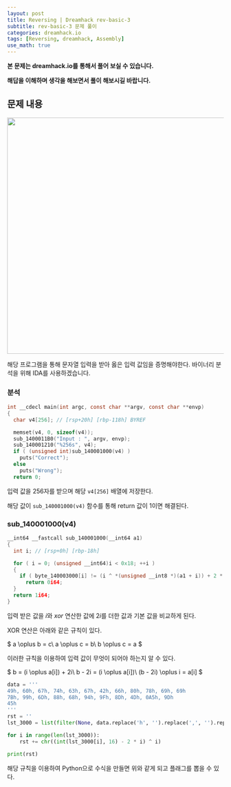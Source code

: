 ```yaml
---
layout: post
title: Reversing | Dreamhack rev-basic-3
subtitle: rev-basic-3 문제 풀이
categories: dreamhack.io
tags: [Reversing, dreamhack, Assembly]
use_math: true
---
```


**본 문제는 dreamhack.io를 통해서 풀어 보실 수 있습니다.**

**해답을 이해하며 생각을 해보면서 풀이 해보시길 바랍니다.**

## 문제 내용

<p align="center">
<img src ="https://user-images.githubusercontent.com/78135526/227757122-96f5d71b-5447-462c-84bc-bc5a1c2f6f30.png" width = 550>
</p>

해당 프로그램을 통해 문자열 입력을 받아 옳은 입력 값임을 증명해야한다. 바이너리 분석을 위해 IDA를 사용하겠습니다.

### 분석

```C
int __cdecl main(int argc, const char **argv, const char **envp)
{
  char v4[256]; // [rsp+20h] [rbp-118h] BYREF

  memset(v4, 0, sizeof(v4));
  sub_1400011B0("Input : ", argv, envp);
  sub_140001210("%256s", v4);
  if ( (unsigned int)sub_140001000(v4) )
    puts("Correct");
  else
    puts("Wrong");
  return 0;
```

입력 값을 256자를 받으며 해당 `v4[256]` 배열에 저장한다.

해당 값이 `sub_140001000(v4)` 함수를 통해 return 값이 1이면 해결된다.

### sub_140001000(v4)

```C
__int64 __fastcall sub_140001000(__int64 a1)
{
  int i; // [rsp+0h] [rbp-18h]

  for ( i = 0; (unsigned __int64)i < 0x18; ++i )
  {
    if ( byte_140003000[i] != (i ^ *(unsigned __int8 *)(a1 + i)) + 2 * i )
      return 0i64;
  }
  return 1i64;
}
```

입력 받은 값을 $i$와 $xor$ 연산한 값에 $2i$를 더한 값과 기본 값을 비교하게 된다.

XOR 연산은 아래와 같은 규칙이 있다.

$
a \oplus b = c\\
a \oplus c = b\\
b \oplus c = a
$

이러한 규칙을 이용하여 입력 값이 무엇이 되어야 하는지 알 수 있다.

$
b = (i \oplus a[i]) + 2i\\
b - 2i = (i \oplus a[i])\\
(b - 2i) \oplus i = a[i]
$

```python
data = '''
49h, 60h, 67h, 74h, 63h, 67h, 42h, 66h, 80h, 78h, 69h, 69h
7Bh, 99h, 6Dh, 88h, 68h, 94h, 9Fh, 8Dh, 4Dh, 0A5h, 9Dh
45h
'''
rst = ''
lst_3000 = list(filter(None, data.replace('h', '').replace(',', '').replace('\n', ' ').split(' ')))

for i in range(len(lst_3000)):
    rst += chr((int(lst_3000[i], 16) - 2 * i) ^ i)

print(rst)
```

해당 규칙을 이용하여 Python으로 수식을 만들면 위와 같게 되고 플래그를 뽑을 수 있다.
